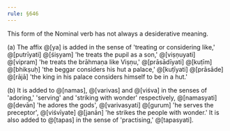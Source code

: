 ```yaml
---
rule: §646
---
```


This form of the Nominal verb has not always a desiderative meaning.

(a) The affix @[ya] is added in the sense of 'treating or considering like,' @[putrīyati] @[śiṣyam] 'he treats the pupil as a son,' @[viṣṇuyati] @[vipram] 'he treats the brāhmaṇa like Viṣṇu,' @[prāsādīyati] @[kuṭīm] @[bhikṣuḥ] 'the beggar considers his hut a palace,' @[kuṭīyati] @[prāsāde] @[rājā] 'the king in his palace considers himself to be in a hut.'

(b) It is added to @[namas], @[varivas] and @[viśva] in the senses of 'adoring,' 'serving' and 'striking with wonder' respectively, @[namasyati] @[devān] 'he adores the gods', @[varivasyati] @[gurum] 'he serves the preceptor', @[viśvīyate] @[janān] 'he strikes the people with wonder.' It is also added to @[tapas] in the sense of 'practising,' @[tapasyati].